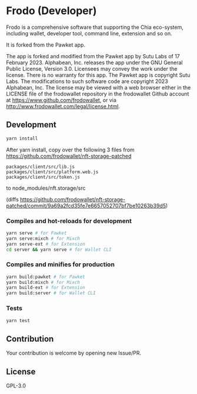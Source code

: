# Frodo (Developer)


Frodo is a comprehensive software that supporting the Chia eco-system, including wallet, developer tool, command line, extension and so on.

It is forked from the Pawket app.

The app is forked and modified from the Pawket app by Sutu Labs of 17 February 2023. Alphabean, Inc. releases the app under the GNU General Public License, Version 3.0. Licensees may convey the work under the license. There is no warranty for this app. The Pawket app is copyright Sutu Labs. The modifications to such software code are copyright 2023 Alphabean, Inc. The license may be viewed with a web browser either in the LICENSE file of the frodowallet repository in the frodowallet Github account at https://www.github.com/frodowallet, or via http://www.frodowallet.com/legal/license.html.

## Development

```sh
yarn install
```

After yarn install, copy over the following 3 files from
https://github.com/frodowallet/nft-storage-patched

```
packages/client/src/lib.js
packages/client/src/platform.web.js
packages/client/src/token.js
```

to node_modules/nft.storage/src

(diffs https://github.com/frodowallet/nft-storage-patched/commit/9a69a2fcd35fe7e6657052707bf7be10263b39d5)

### Compiles and hot-reloads for development

```sh
yarn serve # for Pawket
yarn serve:mixch # for Mixch
yarn serve-ext # for Extension
cd server && yarn serve # for Wallet CLI
```

### Compiles and minifies for production
```sh
yarn build:pawket # for Pawket
yarn build:mixch # for Mixch
yarn build-ext # for Extension
yarn build:server # for Wallet CLI
```

### Tests
```sh
yarn test
```

## Contribution

Your contribution is welcome by opening new Issue/PR.

## License

GPL-3.0